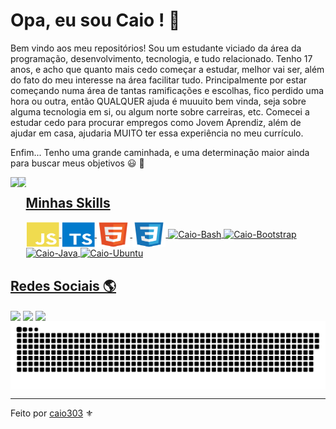# Opa, eu sou Caio ! 🚀

Bem vindo aos meu repositórios! Sou um estudante viciado da área da programação, desenvolvimento, tecnologia, e tudo relacionado. Tenho 17 anos, e acho que quanto mais cedo começar a estudar, melhor vai ser, além do fato do meu interesse na área facilitar tudo. Principalmente por estar começando numa área de tantas ramificações e escolhas, fico perdido uma hora ou outra, então QUALQUER ajuda é muuuito bem vinda, seja sobre alguma tecnologia em si, ou algum norte sobre carreiras, etc. Comecei a estudar cedo para procurar empregos como Jovem Aprendiz, além de ajudar em casa, ajudaria MUITO ter essa experiência no meu currículo.

Enfim... Tenho uma grande caminhada, e uma determinação maior ainda para buscar meus objetivos  :smiley: :rocket:
<div style="display: flex;">
    <div>
      <a href="https://github.com/caio303">
      <img width="50%" align="right" src="https://github-readme-stats.vercel.app/api?username=caio303&show_icons=true&theme=github_dark&include_all_commits=true&count_private=true"/>
      <img width="50%" align="right" src="https://github-readme-stats.vercel.app/api/top-langs/?username=caio303&layout=compact&langs_count=4&theme=github_dark"/>
    </div>
      <h2>Minhas Skills</h2>
    <div>
      <img align="center" alt="Caio-Js" height="40" width="53" src="https://raw.githubusercontent.com/devicons/devicon/master/icons/javascript/javascript-plain.svg">
      <img align="center" alt="Caio-Ts" height="40" width="53" src="https://raw.githubusercontent.com/devicons/devicon/master/icons/typescript/typescript-plain.svg">
      <img align="center" alt="Caio-HTML" height="40" width="53" src="https://raw.githubusercontent.com/devicons/devicon/master/icons/html5/html5-original.svg">
      <img align="center" alt="Caio-CSS" height="40" width="53" src="https://raw.githubusercontent.com/devicons/devicon/master/icons/css3/css3-original.svg">
      <img align="center" alt="Caio-Bash" height="40" width="53" src="https://cdn.jsdelivr.net/gh/devicons/devicon/icons/bash/bash-plain.svg">
      <img align="center" alt="Caio-Bootstrap" height="40" width="53" src="https://cdn.jsdelivr.net/gh/devicons/devicon/icons/bootstrap/bootstrap-plain.svg">
      <img align="center" alt="Caio-Java" height="40" width="53" src="https://cdn.jsdelivr.net/gh/devicons/devicon/icons/java/java-original.svg"/>
      <img align="center" alt="Caio-Ubuntu" height="40" width="53" src="https://cdn.jsdelivr.net/gh/devicons/devicon/icons/ubuntu/ubuntu-plain.svg">
    </div>
</div>
  <h2>Redes Sociais 🌎</h2>
    <div style=""> 
      <a href="https://www.linkedin.com/in/caio303" target="_blank"><img height="30" align="center" src="https://img.shields.io/badge/-LinkedIn-%230077B5?style=for-the-badge&logo=linkedin&logoColor=white" target="_blank"></a>
      <a href=""><img height="30" align="center" src="https://img.shields.io/badge/GitHub-100000?style=for-the-badge&logo=github&logoColor=white"></a>
      <a href="mailto:caioalves_diogo@hotmail.com"><img height="30" align="center" src="https://img.shields.io/badge/Outlook-0078D4?style=for-the-badge&logo=microsoft-outlook&logoColor=white"></a>
      <img alt="Snake animation" align="center" src="https://github.com/caio303/caio303/blob/output/github-contribution-grid-snake.svg">
    </div>

----------------------------------------------------------------------------------------------------------------------------------------------------------

Feito por <a href="linkedin.com/in/caio303">caio303</a> :fleur_de_lis:
